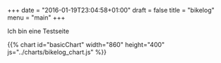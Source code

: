 +++
date = "2016-01-19T23:04:58+01:00"
draft = false
title = "bikelog"
menu = "main"
+++

Ich bin eine Testseite

{{% chart id="basicChart" width="860" height="400" js="../charts/bikelog_chart.js" %}}
